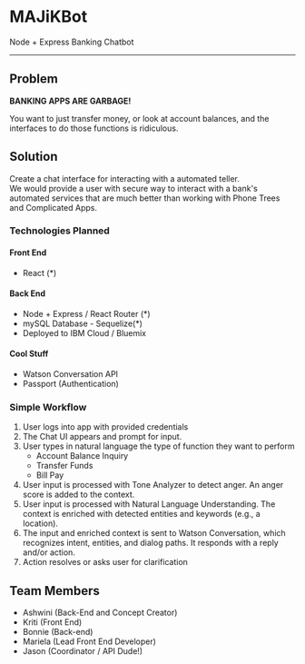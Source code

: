 # MAJiKBot
Node + Express Banking Chatbot


----------
## Problem ##
**BANKING APPS ARE GARBAGE!**

You want to just transfer money, or look at account balances, and the interfaces to do those functions is ridiculous.

## Solution ##
Create a chat interface for interacting with a automated teller.  
We would provide a user with secure way to interact with a bank's automated services that are much better than working with Phone Trees and Complicated Apps.

### Technologies Planned ###

#### Front End ####

- React (*)

#### Back End ####

- Node + Express / React Router (*)
- mySQL Database - Sequelize(*)
- Deployed to IBM Cloud / Bluemix

#### Cool Stuff ####

- Watson Conversation API 
- Passport (Authentication)

### Simple Workflow ###
1. User logs into app with provided credentials
2. The Chat UI appears and prompt for input. 
3. User types in natural language the type of function they want to perform
	* Account Balance Inquiry
	* Transfer Funds
	* Bill Pay
4. User input is processed with Tone Analyzer to detect anger. An anger score is added to the context.
4. User input is processed with Natural Language Understanding. The context is enriched with detected entities and keywords (e.g., a location).
5. The input and enriched context is sent to Watson Conversation, which recognizes intent, entities, and dialog paths. It responds with a reply and/or action.
6. Action resolves or asks user for clarification

## Team Members ##


- Ashwini (Back-End and Concept Creator)
- Kriti (Front End)
- Bonnie (Back-end)
- Mariela (Lead Front End Developer)
- Jason (Coordinator / API Dude!)
